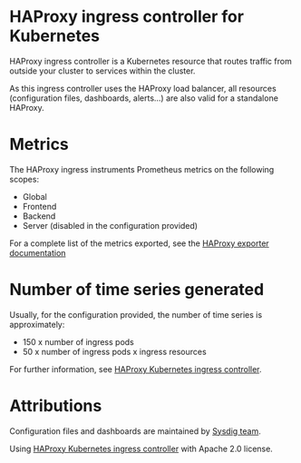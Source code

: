 # HAProxy ingress controller for Kubernetes
HAProxy ingress controller is a Kubernetes resource that routes traffic from outside your cluster to services within the cluster. 

As this ingress controller uses the HAProxy load balancer, all resources (configuration files, dashboards, alerts...) are also valid for a standalone HAProxy.

# Metrics
The HAProxy ingress instruments Prometheus metrics on the following scopes:
- Global
- Frontend
- Backend
- Server (disabled in the configuration provided)

For a complete list of the metrics exported, see the [HAProxy exporter documentation](https://github.com/haproxy/haproxy/blob/master/contrib/prometheus-exporter/README)

# Number of time series generated
Usually, for the configuration provided, the number of time series is approximately:
- 150 x number of ingress pods
- 50 x number of ingress pods x ingress resources

For further information, see [HAProxy Kubernetes ingress controller](https://github.com/haproxytech/kubernetes-ingress).

# Attributions
Configuration files and dashboards are maintained by [Sysdig team](https://sysdig.com/).

Using [HAProxy Kubernetes ingress controller](https://github.com/haproxytech/kubernetes-ingress) with Apache 2.0 license.
